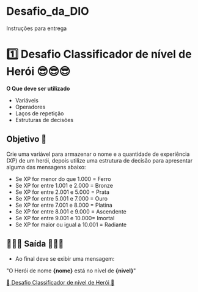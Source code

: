 # Desafio_da_DIO

Instruções para entrega
# 1️⃣ Desafio Classificador de nível de Herói 😎😎😎

**O Que deve ser utilizado**

- Variáveis
- Operadores
- Laços de repetição
- Estruturas de decisões

## Objetivo 🤗

Crie uma variável para armazenar o nome e a quantidade de experiência (XP) de um herói, depois utilize uma estrutura de decisão para apresentar alguma das mensagens abaixo:

- Se XP for menor do que 1.000 = Ferro
- Se XP for entre 1.001 e 2.000 = Bronze
- Se XP for entre 2.001 e 5.000 = Prata
- Se XP for entre 5.001 e 7.000 = Ouro
- Se XP for entre 7.001 e 8.000 = Platina
- Se XP for entre 8.001 e 9.000 = Ascendente
- Se XP for entre 9.001 e 10.000= Imortal
- Se XP for maior ou igual a 10.001 = Radiante

## 🌟🌟🌟 Saída 🌟🌟🌟

* Ao final deve se exibir uma mensagem:

"O Herói de nome **{nome}** está no nível de **{nivel}**"

 
[🌟 Desafio Classificador de nível de Herói 🌟](https://github.com/jhonmanuelg/Desafio_da_DIO/tree/main/Desafio_1)
